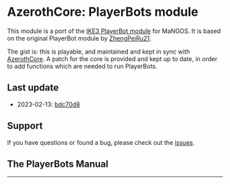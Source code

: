 # AzerothCore: PlayerBots module

This module is a port of the [IKE3 PlayerBot module][mangosbot-bots] for MaNGOS.
It is based on the original PlayerBot module by [ZhengPeiRu21][upstream].

The gist is: this is playable, and maintained and kept in sync with
[AzerothCore][]. A patch for the core is provided and kept up to date, in order
to add functions which are needed to run PlayerBots.

## Last update


- 2023-02-13: [bdc70d8](https://github.com/azerothcore/azerothcore-wotlk/commit/bdc70d8219c064f922358bf73c7ae19d812d1019)

## Support

If you have questions or found a bug, please check out the [issues][].

## The PlayerBots Manual

---

[issues]: https://github.com/danielsreichenbach/mod-playerbot/issues
[mangosbot-bots]: https://github.com/ike3/mangosbot-bots
[mangosbot-immersive]: https://github.com/ike3/mangosbot-immersive
[upstream]: https://github.com/ZhengPeiRu21/mod-playerbots
[trinity-npc-bots]: https://github.com/trickerer/Trinity-Bots
[AzerothCore]: https://github.com/AzerothCore
